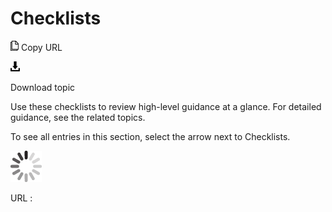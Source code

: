 # Checklists

![Copy URL](media/checklists/Copy.png)
Copy URL

![Download](media/checklists/Download.png)

Download topic

Use these checklists to review high-level guidance at a glance. For detailed guidance, see the related topics. 

To see all entries in this section, select the arrow next to Checklists.

![In progress](media/checklists/activity-large.gif)

URL :
